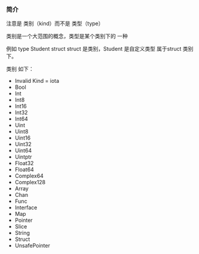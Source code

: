 ### 简介 

注意是 类别（kind）而不是 类型（type）

类别是一个大范围的概念，类型是某个类别下的 一种

例如 type Student struct  struct 是类别，Student 是自定义类型 属于struct 类别下。

类别 如下：

- Invalid Kind = iota
- Bool
- Int
- Int8
- Int16
- Int32
- Int64
- Uint
- Uint8
- Uint16
- Uint32
- Uint64
- Uintptr
- Float32
- Float64
- Complex64
- Complex128
- Array
- Chan
- Func
- Interface
- Map
- Pointer
- Slice
- String
- Struct
- UnsafePointer